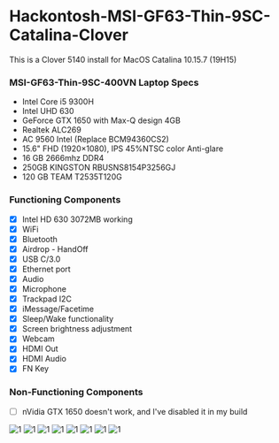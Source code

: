 # Hackontosh-MSI-GF63-Thin-9SC-Catalina-Clover

This is a Clover 5140 install for MacOS Catalina 10.15.7 (19H15)

### MSI-GF63-Thin-9SC-400VN Laptop Specs
- Intel Core i5 9300H
- Intel UHD 630
- GeForce GTX 1650 with Max-Q design 4GB
- Realtek ALC269 
- AC 9560 Intel (Replace BCM94360CS2)
- 15.6" FHD (1920×1080), IPS 45%NTSC color Anti-glare
- 16 GB 2666mhz DDR4
- 250GB KINGSTON RBUSNS8154P3256GJ
- 120 GB TEAM T2535T120G

### Functioning Components 

- [x] Intel HD 630 3072MB working
- [x] WiFi
- [x] Bluetooth
- [x] Airdrop - HandOff
- [x] USB C/3.0 
- [x] Ethernet port
- [x] Audio
- [x] Microphone
- [x] Trackpad I2C
- [x] iMessage/Facetime
- [x] Sleep/Wake functionality
- [x] Screen brightness adjustment
- [x] Webcam
- [x] HDMI Out
- [x] HDMI Audio
- [x] FN Key

### Non-Functioning Components

- [ ] nVidia GTX 1650 doesn't work, and I've disabled it in my build

![1](https://github.com/baooshacker/Hackontosh-MSI-GF63-Thin-9SC-Catalina/blob/main/IMG/1.png)
![1](https://github.com/baooshacker/Hackontosh-MSI-GF63-Thin-9SC-Catalina/blob/main/IMG/2.png)
![1](https://github.com/baooshacker/Hackontosh-MSI-GF63-Thin-9SC-Catalina/blob/main/IMG/8.png)
![1](https://github.com/baooshacker/Hackontosh-MSI-GF63-Thin-9SC-Catalina/blob/main/IMG/3.png)
![1](https://github.com/baooshacker/Hackontosh-MSI-GF63-Thin-9SC-Catalina/blob/main/IMG/4.png)
![1](https://github.com/baooshacker/Hackontosh-MSI-GF63-Thin-9SC-Catalina/blob/main/IMG/5.png)
![1](https://github.com/baooshacker/Hackontosh-MSI-GF63-Thin-9SC-Catalina/blob/main/IMG/6.png)
![1](https://github.com/baooshacker/Hackontosh-MSI-GF63-Thin-9SC-Catalina/blob/main/IMG/7.png)
